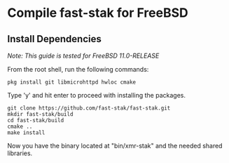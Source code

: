 # Compile **fast-stak** for FreeBSD

## Install Dependencies

*Note: This guide is tested for FreeBSD 11.0-RELEASE*

From the root shell, run the following commands:

    pkg install git libmicrohttpd hwloc cmake

Type 'y' and hit enter to proceed with installing the packages.

    git clone https://github.com/fast-stak/fast-stak.git
    mkdir fast-stak/build
    cd fast-stak/build
    cmake ..
    make install

Now you have the binary located at "bin/xmr-stak" and the needed shared libraries.
